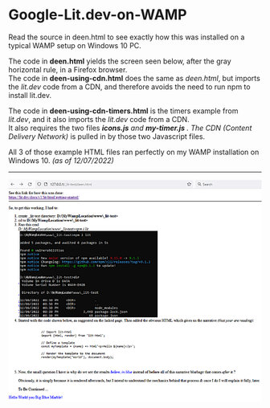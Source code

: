 # Google-Lit.dev-on-WAMP

Read the source in deen.html to see exactly how this was installed on a typical WAMP setup on Windows 10 PC.

The code in <b>deen.html</B> yields the screen seen below, after the gray horizontal rule, in a Firefox browser.<br />
The code in <b>deen-using-cdn.html</b> does the same as <i>deen.html</i>, but imports the <i>lit.dev</i> code from a CDN, and therefore avoids the need to run npm to install lit.dev.<br />

<p>The code in <b>deen-using-cdn-timers.html</b> is the timers example from <i>lit.dev</i>, and it also imports the <i>lit.dev</i> code from a CDN.<br>
  It also requires the two files <b><i>icons.js<i></b> and <b><i>my-timer.js</i></b> . The CDN </i>(Content Delivery Network)</i> is pulled in by those two Javascript files.
</p>
All 3 of those example HTML files ran perfectly on my WAMP installation on Windows 10. <i>(as of 12/07/2022)</i>

<hr >
<img src="lit.dev-rendered.png">
